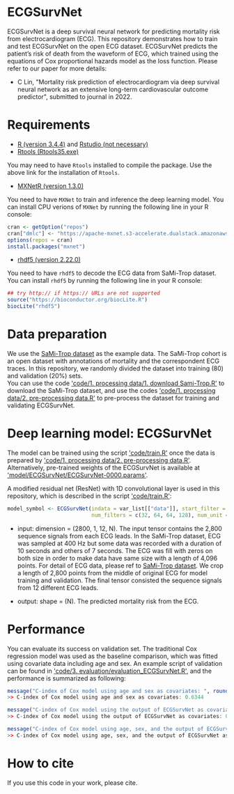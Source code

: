 # ECGSurvNet

ECGSurvNet is a deep survival neural network for predicting mortality risk from electrocardiogram (ECG). This repository demonstrates how to train and test ECGSurvNet on the open ECG dataset. ECGSurvNet predicts the patient’s risk of death from the waveform of ECG, which trained using the equations of Cox proportional hazards model as the loss function. Please refer to our paper for more details:<br>
  * C Lin, "Mortality risk prediction of electrocardiogram via deep survival neural network as an extensive long-term cardiovascular outcome predictor", submitted to journal in 2022.
  
  
# Requirements

  * [R (version 3.4.4)](https://www.r-project.org/) and [Rstudio (not necessary)](https://www.rstudio.com/)
  * [Rtools (Rtools35.exe)](https://cran.r-project.org/bin/windows/Rtools/history.html)
  
  You may need to have `Rtools` installed to compile the package. Use the above link for the installation of `Rtools`.

  * [MXNetR (version 1.3.0)](https://mxnet.apache.org/versions/1.3.1/install/index.html?platform=Windows&language=R&processor=CPU)
  
  You need to have `MXNet` to train and inference the deep learning model. You can install CPU verions of `MXNet` by running the following line in your R console:
  
  ```R
  cran <- getOption("repos")
  cran["dmlc"] <- "https://apache-mxnet.s3-accelerate.dualstack.amazonaws.com/R/CRAN/"
  options(repos = cran)
  install.packages("mxnet")
  ```

  * [rhdf5 (version 2.22.0)](https://bioconductor.org/packages/release/bioc/html/rhdf5.html)
  
  You need to have `rhdf5` to decode the ECG data from SaMi-Trop dataset. You can install `rhdf5` by running the following line in your R console:
  
  ```R
  ## try http:// if https:// URLs are not supported
  source("https://bioconductor.org/biocLite.R")
  biocLite("rhdf5")
  ```
  
  
# Data preparation
  
We use the [SaMi-Trop dataset](https://zenodo.org/record/4905618#.YdzpJ8lBxPY) as the example data. The SaMi-Trop cohort is an open dataset with annotations of mortality and the correspondent ECG traces. In this repository, we randomly divided the dataset into training (80) and validation (20%) sets.  
You can use the code ['code/1. processing data/1. download Sami-Trop.R'](https://github.com/Imshepherd/ECGSurvNet/blob/main/code/1.%20processing%20data/1.%20download%20Sami-Trop.R) to download the SaMi-Trop dataset, and use the codes ['code/1. processing data/2. pre-processing data.R'](https://github.com/Imshepherd/ECGSurvNet/blob/main/code/1.%20processing%20data/2.%20pre-processing%20data.R) to pre-process the dataset for training and validating ECGSurvNet.

  
# Deep learning model: ECGSurvNet

The model can be trained using the script ['code/train.R'](https://github.com/Imshepherd/ECGSurvNet/blob/main/code/train.R) once the data is prepared by ['code/1. processing data/2. pre-processing data.R'](https://github.com/Imshepherd/ECGSurvNet/blob/main/code/1.%20processing%20data/2.%20pre-processing%20data.R). Alternatively, pre-trained weights of the ECGSurvNet is available at ['model/ECGSurvNet/ECGSurvNet-0000.params'](https://github.com/Imshepherd/ECGSurvNet/blob/main/model/ECGSurvNet/ECGSurvNet-0000.params).  

A modified residual net (ResNet) with 1D convolutional layer is used in this repository, which is described in the script ['code/train.R'](https://github.com/Imshepherd/ECGSurvNet/blob/main/code/train.R): 

  ```R
  model_symbol <- ECGSurvNet(indata = var_list[["data"]], start_filter = 32, inverted_coef = 4,
                             num_filters = c(32, 64, 64, 128), num_unit = c(3, 3, 6, 4), end_filters = c(512))
  ```
  
  * input: dimension = (2800, 1, 12, N). The input tensor contains the 2,800 sequence signals from each ECG leads. In the SaMi-Trop dataset, ECG was sampled at 400 Hz but some data was recorded with a duration of 10 seconds and others of 7 seconds. The ECG was fill with zeros on both size in order to make data have same size with a length of 4,096 points. For detail of ECG data, please ref to [SaMi-Trop dataset](https://zenodo.org/record/4905618#.YdzpJ8lBxPY). We crop a length of 2,800 points from the middle of original ECG for model training and validation. The final tensor consisted the sequence signals from 12 different ECG leads.
  
  * output: shape = (N). The predicted mortality risk from the ECG.


# Performance

You can evaluate its success on validation set. The traditional Cox regression model was used as the baseline comparison, which was fitted using covariate data including age and sex. An example script of validation can be found in ['code/3.  evaluation/evaluation_ECGSurvNet.R'](https://github.com/Imshepherd/ECGSurvNet/blob/main/code/3.%20evaluation/evaluation_ECGSurvNet.R), and the performance is summarized as following:

  ```R
  message("C-index of Cox model using age and sex as covariates: ", round(cox_age_sex[["concordance"]][6], digits = 4))
  >> C-index of Cox model using age and sex as covariates: 0.6344
  
  message("C-index of Cox model using the output of ECGSurvNet as covariates: ", round(cox_ecg[["concordance"]][6], digits = 4))
  >> C-index of Cox model using the output of ECGSurvNet as covariates: 0.6553
  
  message("C-index of Cox model using age, sex, and the output of ECGSurvNet as covariates: ", round(cox_age_sex_ecg[["concordance"]][6], digits = 4))
  >> C-index of Cox model using age, sex, and the output of ECGSurvNet as covariates: 0.6754
  ```

# How to cite

If you use this code in your work, please cite.



